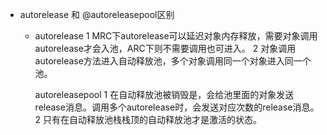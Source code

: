 - autorelease 和 @autoreleasepool区别

  - autorelease
     1 MRC下autorelease可以延迟对象内存释放，需要对象调用autorelease才会入池，ARC下则不需要调用也可进入。
     2 对象调用autorelease方法进入自动释放池，多个对象调用同一个对象进入同一个池。

     autoreleasepool
     1 在自动释放池被销毁是，会给池里面的对象发送release消息。调用多个autorelease时，会发送对应次数的release消息。
     2 只有在自动释放池栈栈顶的自动释放池才是激活的状态。

    ​

    ​

 		